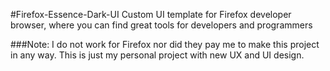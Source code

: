 #Firefox-Essence-Dark-UI
Custom UI template for Firefox developer browser, where you can find great tools for developers and programmers



###Note:
I do not work for Firefox nor did they pay me to make this project in any way. This is just my personal project
with new UX and UI design.